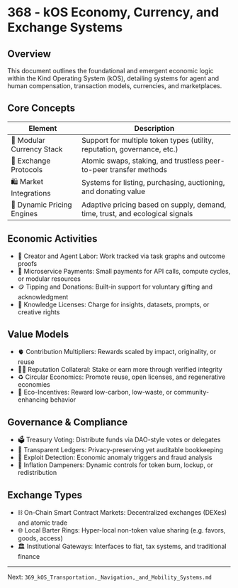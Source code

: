 # 368 - kOS Economy, Currency, and Exchange Systems

## Overview
This document outlines the foundational and emergent economic logic within the Kind Operating System (kOS), detailing systems for agent and human compensation, transaction models, currencies, and marketplaces.

## Core Concepts
| Element               | Description                                                                    |
|-----------------------|--------------------------------------------------------------------------------|
| 💱 Modular Currency Stack | Support for multiple token types (utility, reputation, governance, etc.)         |
| 🔁 Exchange Protocols     | Atomic swaps, staking, and trustless peer-to-peer transfer methods             |
| 🛍️ Market Integrations    | Systems for listing, purchasing, auctioning, and donating value                 |
| 💸 Dynamic Pricing Engines| Adaptive pricing based on supply, demand, time, trust, and ecological signals |

## Economic Activities
- 👷 Creator and Agent Labor: Work tracked via task graphs and outcome proofs
- 🧾 Microservice Payments: Small payments for API calls, compute cycles, or modular resources
- 🪙 Tipping and Donations: Built-in support for voluntary gifting and acknowledgment
- 🧠 Knowledge Licenses: Charge for insights, datasets, prompts, or creative rights

## Value Models
- 🫀 Contribution Multipliers: Rewards scaled by impact, originality, or reuse
- 🧑‍⚖️ Reputation Collateral: Stake or earn more through verified integrity
- ♻️ Circular Economics: Promote reuse, open licenses, and regenerative economies
- 🌱 Eco-Incentives: Reward low-carbon, low-waste, or community-enhancing behavior

## Governance & Compliance
- 🗳️ Treasury Voting: Distribute funds via DAO-style votes or delegates
- 🧮 Transparent Ledgers: Privacy-preserving yet auditable bookkeeping
- 🚫 Exploit Detection: Economic anomaly triggers and fraud analysis
- 🧯 Inflation Dampeners: Dynamic controls for token burn, lockup, or redistribution

## Exchange Types
- ⛓️ On-Chain Smart Contract Markets: Decentralized exchanges (DEXes) and atomic trade
- 🌐 Local Barter Rings: Hyper-local non-token value sharing (e.g. favors, goods, access)
- 🏛️ Institutional Gateways: Interfaces to fiat, tax systems, and traditional finance

---
Next: `369_kOS_Transportation,_Navigation,_and_Mobility_Systems.md`

